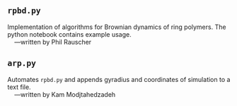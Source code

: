 ## `rpbd.py`
Implementation of algorithms for Brownian dynamics of ring polymers. The python notebook contains example usage. <br>
&nbsp;&nbsp;&nbsp;&nbsp;—written by Phil Rauscher


## `arp.py`
Automates `rpbd.py` and appends gyradius and coordinates of simulation to a text file. <br>
&nbsp;&nbsp;&nbsp;&nbsp;—written by Kam Modjtahedzadeh
